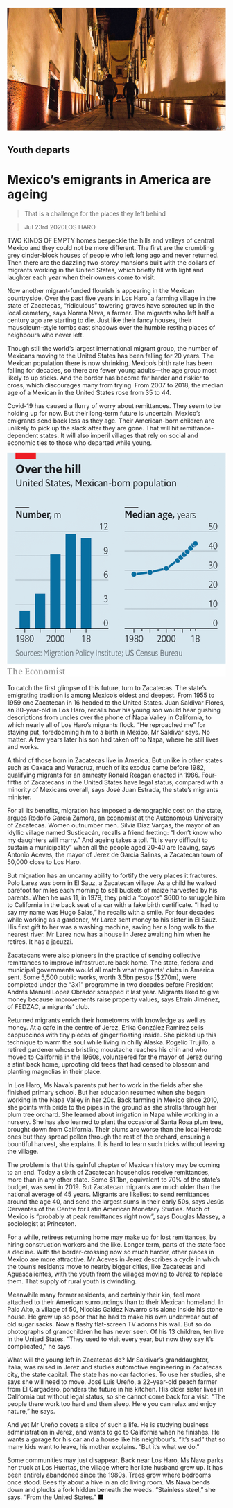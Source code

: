 ![](./images/20200725_AMP003_1.jpg)

## Youth departs

# Mexico’s emigrants in America are ageing

> That is a challenge for the places they left behind

> Jul 23rd 2020LOS HARO

TWO KINDS OF EMPTY homes bespeckle the hills and valleys of central Mexico and they could not be more different. The first are the crumbling grey cinder-block houses of people who left long ago and never returned. Then there are the dazzling two-storey mansions built with the dollars of migrants working in the United States, which briefly fill with light and laughter each year when their owners come to visit.

Now another migrant-funded flourish is appearing in the Mexican countryside. Over the past five years in Los Haro, a farming village in the state of Zacatecas, “ridiculous” towering graves have sprouted up in the local cemetery, says Norma Nava, a farmer. The migrants who left half a century ago are starting to die. Just like their fancy houses, their mausoleum-style tombs cast shadows over the humble resting places of neighbours who never left.

Though still the world’s largest international migrant group, the number of Mexicans moving to the United States has been falling for 20 years. The Mexican population there is now shrinking. Mexico’s birth rate has been falling for decades, so there are fewer young adults—the age group most likely to up sticks. And the border has become far harder and riskier to cross, which discourages many from trying. From 2007 to 2018, the median age of a Mexican in the United States rose from 35 to 44.

Covid-19 has caused a flurry of worry about remittances. They seem to be holding up for now. But their long-term future is uncertain. Mexico’s emigrants send back less as they age. Their American-born children are unlikely to pick up the slack after they are gone. That will hit remittance-dependent states. It will also imperil villages that rely on social and economic ties to those who departed while young.

![](./images/20200725_AMC578_0.png)

To catch the first glimpse of this future, turn to Zacatecas. The state’s emigrating tradition is among Mexico’s oldest and deepest. From 1955 to 1959 one Zacatecan in 16 headed to the United States. Juan Saldivar Flores, an 80-year-old in Los Haro, recalls how his young son would hear gushing descriptions from uncles over the phone of Napa Valley in California, to which nearly all of Los Haro’s migrants flock. “He reproached me” for staying put, foredooming him to a birth in Mexico, Mr Saldivar says. No matter. A few years later his son had taken off to Napa, where he still lives and works.

A third of those born in Zacatecas live in America. But unlike in other states such as Oaxaca and Veracruz, much of its exodus came before 1982, qualifying migrants for an amnesty Ronald Reagan enacted in 1986. Four-fifths of Zacatecans in the United States have legal status, compared with a minority of Mexicans overall, says José Juan Estrada, the state’s migrants minister.

For all its benefits, migration has imposed a demographic cost on the state, argues Rodolfo García Zamora, an economist at the Autonomous University of Zacatecas. Women outnumber men. Silvia Díaz Vargas, the mayor of an idyllic village named Susticacán, recalls a friend fretting: “I don’t know who my daughters will marry.” And ageing takes a toll. “It is very difficult to sustain a municipality” when all the people aged 20-40 are leaving, says Antonio Aceves, the mayor of Jerez de García Salinas, a Zacatecan town of 50,000 close to Los Haro.

But migration has an uncanny ability to fortify the very places it fractures. Polo Larez was born in El Sauz, a Zacatecan village. As a child he walked barefoot for miles each morning to sell buckets of maize harvested by his parents. When he was 11, in 1979, they paid a “coyote” $600 to smuggle him to California in the back seat of a car with a fake birth certificate. “I had to say my name was Hugo Salas,” he recalls with a smile. For four decades while working as a gardener, Mr Larez sent money to his sister in El Sauz. His first gift to her was a washing machine, saving her a long walk to the nearest river. Mr Larez now has a house in Jerez awaiting him when he retires. It has a jacuzzi.

Zacatecans were also pioneers in the practice of sending collective remittances to improve infrastructure back home. The state, federal and municipal governments would all match what migrants’ clubs in America sent. Some 5,500 public works, worth 3.5bn pesos ($270m), were completed under the “3x1” programme in two decades before President Andrés Manuel López Obrador scrapped it last year. Migrants liked to give money because improvements raise property values, says Efraín Jiménez, of FEDZAC, a migrants’ club.

Returned migrants enrich their hometowns with knowledge as well as money. At a cafe in the centre of Jerez, Erika González Ramírez sells cappuccinos with tiny pieces of ginger floating inside. She picked up this technique to warm the soul while living in chilly Alaska. Rogelio Trujillo, a retired gardener whose bristling moustache reaches his chin and who moved to California in the 1960s, volunteered for the mayor of Jerez during a stint back home, uprooting old trees that had ceased to blossom and planting magnolias in their place.

In Los Haro, Ms Nava’s parents put her to work in the fields after she finished primary school. But her education resumed when she began working in the Napa Valley in her 20s. Back farming in Mexico since 2010, she points with pride to the pipes in the ground as she strolls through her plum tree orchard. She learned about irrigation in Napa while working in a nursery. She has also learned to plant the occasional Santa Rosa plum tree, brought down from California. Their plums are worse than the local Heroda ones but they spread pollen through the rest of the orchard, ensuring a bountiful harvest, she explains. It is hard to learn such tricks without leaving the village.

The problem is that this gainful chapter of Mexican history may be coming to an end. Today a sixth of Zacatecan households receive remittances, more than in any other state. Some $1.1bn, equivalent to 70% of the state’s budget, was sent in 2019. But Zacatecan migrants are much older than the national average of 45 years. Migrants are likeliest to send remittances around the age 40, and send the largest sums in their early 50s, says Jesús Cervantes of the Centre for Latin American Monetary Studies. Much of Mexico is “probably at peak remittances right now”, says Douglas Massey, a sociologist at Princeton.

For a while, retirees returning home may make up for lost remittances, by hiring construction workers and the like. Longer term, parts of the state face a decline. With the border-crossing now so much harder, other places in Mexico are more attractive. Mr Aceves in Jerez describes a cycle in which the town’s residents move to nearby bigger cities, like Zacatecas and Aguascalientes, with the youth from the villages moving to Jerez to replace them. That supply of rural youth is dwindling.

Meanwhile many former residents, and certainly their kin, feel more attached to their American surroundings than to their Mexican homeland. In Palo Alto, a village of 50, Nicolás Galdez Navarro sits alone inside his stone house. He grew up so poor that he had to make his own underwear out of old sugar sacks. Now a flashy flat-screen TV adorns his wall. But so do photographs of grandchildren he has never seen. Of his 13 children, ten live in the United States. “They used to visit every year, but now they say it’s complicated,” he says.

What will the young left in Zacatecas do? Mr Saldivar’s granddaughter, Italia, was raised in Jerez and studies automotive engineering in Zacatecas city, the state capital. The state has no car factories. To use her studies, she says she will need to move. José Luis Ureño, a 22-year-old peach farmer from El Cargadero, ponders the future in his kitchen. His older sister lives in California but without legal status, so she cannot come back for a visit. “The people there work too hard and then sleep. Here you can relax and enjoy nature,” he says.

And yet Mr Ureño covets a slice of such a life. He is studying business administration in Jerez, and wants to go to California when he finishes. He wants a garage for his car and a house like his neighbour’s. “It’s sad” that so many kids want to leave, his mother explains. “But it’s what we do.”

Some communities may just disappear. Back near Los Haro, Ms Nava parks her truck at Los Huertas, the village where her late husband grew up. It has been entirely abandoned since the 1980s. Trees grow where bedrooms once stood. Bees fly about a hive in an old living room. Ms Nava bends down and plucks a fork hidden beneath the weeds. “Stainless steel,” she says. “From the United States.” ■